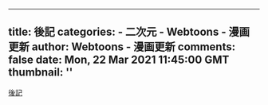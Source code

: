 
---
title: 後記
categories: 
    - 二次元
    - Webtoons - 漫画更新
author: Webtoons - 漫画更新
comments: false
date: Mon, 22 Mar 2021 11:45:00 GMT
thumbnail: ''
---

<div>   
<a href="https://www.webtoons.com/zh-hant/drama/gongzhuweimian/%E5%BE%8C%E8%A8%98/viewer?title_no=894&episode_no=15" target="_blank">後記</a>  
</div>
            